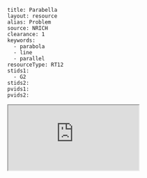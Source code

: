 ````
title: Parabella
layout: resource
alias: Problem
source: NRICH
clearance: 1
keywords:
  - parabola
  - line
  - parallel
resourceType: RT12
stids1:
  - G2
stids2:
pvids1:
pvids2:

````

<div class="row-fluid">
<iframe src="http://nrich.maths.org/785?mobile=1" class="span12 nrich-embed"></iframe>
</div>